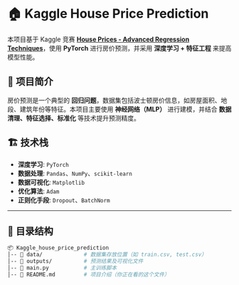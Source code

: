 # 🏠 Kaggle House Price Prediction

本项目基于 Kaggle 竞赛 **[House Prices - Advanced Regression Techniques](https://www.kaggle.com/competitions/house-prices-advanced-regression-techniques/overview)**，使用 **PyTorch** 进行房价预测，并采用 **深度学习 + 特征工程** 来提高模型性能。

## 📌 项目简介
房价预测是一个典型的 **回归问题**，数据集包括波士顿房价信息，如房屋面积、地段、建筑年份等特征。本项目主要使用 **神经网络（MLP）** 进行建模，并结合 **数据清理、特征选择、标准化** 等技术提升预测精度。

## 🏗️ 技术栈
- **深度学习**: `PyTorch`
- **数据处理**: `Pandas`、`NumPy`、`scikit-learn`
- **数据可视化**: `Matplotlib`
- **优化算法**: `Adam`
- **正则化手段**: `Dropout`、`BatchNorm`

---

## 📂 目录结构
```bash
📦 Kaggle_house_price_prediction
│-- 📁 data/             # 数据集存放位置（如 train.csv, test.csv）
│-- 📁 outputs/          # 预测结果及可视化文件
│-- 📄 main.py           # 主训练脚本
│-- 📄 README.md         # 项目介绍（你正在看的这个文件）
